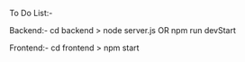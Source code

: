To Do List:-

Backend:-
cd backend > node server.js OR npm run devStart 

Frontend:-
cd frontend > npm start

